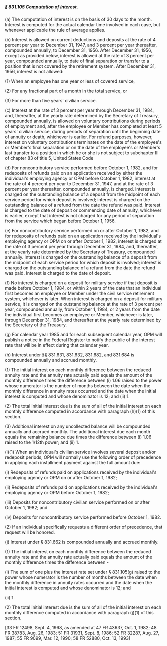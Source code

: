 ##### § 831.105 Computation of interest. #####

(a) The computation of interest is on the basis of 30 days to the month. Interest is computed for the actual calendar time involved in each case, but whenever applicable the rule of average applies.

(b) Interest is allowed on current deductions and deposits at the rate of 4 percent per year to December 31, 1947, and 3 percent per year thereafter, compounded annually, to December 31, 1956. After December 31, 1956, except as provided below, interest is allowed at the rate of 3 percent per year, compounded annually, to date of final separation or transfer to a position that is not covered by the retirement system. After December 31, 1956, interest is not allowed:

(1) When an employee has one year or less of covered service,

(2) For any fractional part of a month in the total service, or

(3) For more than five years' civilian service.

(c) Interest at the rate of 3 percent per year through December 31, 1984, and, thereafter, at the yearly rate determined by the Secretary of Treasury, compounded annually, is allowed on voluntary contributions during periods of employment and, after the employee or Member has completed at least 5 years' civilian service, during periods of separation until the beginning date of annuity or death, whichever is earlier. For refund purposes, however, interest on voluntary contributions terminates on the date of the employee's or Member's final separation or on the date of the employee's or Member's last transfer to a position in which he or she is not subject to subchapter III of chapter 83 of title 5, United States Code

(d) For noncontributory service performed before October 1, 1982, and for redeposits of refunds paid on an application received by either the individual's employing agency or OPM before October 1, 1982, interest at the rate of 4 percent per year to December 31, 1947, and at the rate of 3 percent per year thereafter, compounded annually, is charged. Interest is charged on the outstanding balance of a deposit from the midpoint of each service period for which deposit is involved; interest is charged on the outstanding balance of a refund from the date the refund was paid. Interest is charged to the date of deposit or commencing date of annuity, whichever is earlier, except that interest is not charged for any period of separation from the service which began before October 1, 1956.

(e) For noncontributory service performed on or after October 1, 1982, and for redeposits of refunds paid on an application received by the individual's employing agency or OPM on or after October 1, 1982, interest is charged at the rate of 3 percent per year through December 31, 1984, and, thereafter, at the yearly rate determined by the Secretary of Treasury, compounded annually. Interest is charged on the outstanding balance of a deposit from the midpoint of each service period for which deposit is involved; interest is charged on the outstanding balance of a refund from the date the refund was paid. Interest is charged to the date of deposit.

(f) No interest is charged on a deposit for military service if that deposit is made before October 1, 1984, or within 2 years of the date that an individual first becomes an employee or Member under the civil service retirement system, whichever is later. When interest is charged on a deposit for military service, it is charged on the outstanding balance at the rate of 3 percent per year, compounded annually, from October 1, 1984, or 2 years from the date the individual first becomes an employee or Member, whichever is later, through December 31, 1984, and thereafter at the yearly rate determined by the Secretary of the Treasury.

(g) For calendar year 1985 and for each subsequent calendar year, OPM will publish a notice in the Federal Register to notify the public of the interest rate that will be in effect during that calendar year.

(h) Interest under §§ 831.631, 831.632, 831.682, and 831.684 is compounded annually and accrued monthly.

(1) The initial interest on each monthly difference between the reduced annuity rate and the annuity rate actually paid equals the amount of the monthly difference times the difference between (i) 1.06 raised to the power whose numerator is the number of months between the date when the monthly difference in annuity rates occurred and the date when the initial interest is computed and whose denominator is 12; and (ii) 1.

(2) The total initial interest due is the sum of all of the initial interest on each monthly difference computed in accordance with paragraph (h)(1) of this section.

(3) Additional interest on any uncollected balance will be compounded annually and accrued monthly. The additional interest due each month equals the remaining balance due times the difference between (i) 1.06 raised to the 1/12th power; and (ii) 1.

(i)(1) When an individual's civilian service involves several deposit and/or redeposit periods, OPM will normally use the following order of precedence in applying each installment payment against the full amount due:

(i) Redeposits of refunds paid on applications received by the individual's employing agency or OPM on or after October 1, 1982;

(ii) Redeposits of refunds paid on applications received by the individual's employing agency or OPM before October 1, 1982;

(iii) Deposits for noncontributory civilian service performed on or after October 1, 1982; and

(iv) Deposits for noncontributory service performed before October 1, 1982.

(2) If an individual specifically requests a different order of precedence, that request will be honored.

(j) Interest under § 831.662 is compounded annually and accrued monthly.

(1) The initial interest on each monthly difference between the reduced annuity rate and the annuity rate actually paid equals the amount of the monthly difference times the difference between -

(i) The sum of one plus the interest rate set under § 831.105(g) raised to the power whose numerator is the number of months between the date when the monthly difference in annuity rates occurred and the date when the initial interest is computed and whose denominator is 12; and

(ii) 1.

(2) The total initial interest due is the sum of all of the initial interest on each monthly difference computed in accordance with paragraph (j)(1) of this section.

[33 FR 12498, Sept. 4, 1968, as amended at 47 FR 43637, Oct. 1, 1982; 48 FR 38783, Aug. 26, 1983; 51 FR 31931, Sept. 8, 1986; 52 FR 32287, Aug. 27, 1987; 55 FR 9099, Mar. 12, 1990; 58 FR 52880, Oct. 13, 1993]